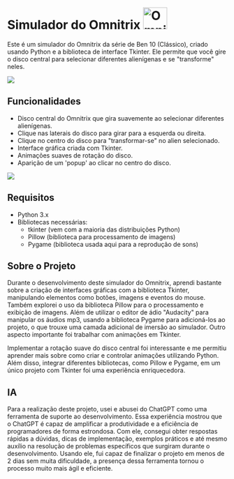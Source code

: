# Simulador do Omnitrix <img src="https://github.com/user-attachments/assets/b804bf04-59f2-479e-b398-840487f31024" alt="Omnitrix" width="55" height="50">


Este é um simulador do Omnitrix da série de Ben 10 (Clássico), criado usando Python e a biblioteca de interface Tkinter. Ele permite que você gire o disco central para selecionar diferentes alienígenas e se "transforme" neles.

<img src="https://github.com/user-attachments/assets/a6af672a-14be-43eb-aa0a-ca3f8996a054">

## Funcionalidades

- Disco central do Omnitrix que gira suavemente ao selecionar diferentes alienígenas.
- Clique nas laterais do disco para girar para a esquerda ou direita.
- Clique no centro do disco para "transformar-se" no alien selecionado.
- Interface gráfica criada com Tkinter.
- Animações suaves de rotação do disco.
- Aparição de um 'popup' ao clicar no centro do disco.

<img src="https://github.com/user-attachments/assets/77975582-d45f-4717-850b-fe1017412bed">

## Requisitos

- Python 3.x
- Bibliotecas necessárias:
  - tkinter (vem com a maioria das distribuições Python)
  - Pillow (biblioteca para processamento de imagens)
  - Pygame (biblioteca usada aqui para a reprodução de sons)

## Sobre o Projeto

Durante o desenvolvimento deste simulador do Omnitrix, aprendi bastante sobre a criação de interfaces gráficas com a biblioteca Tkinter, manipulando elementos como botões, imagens e eventos do mouse. Também explorei o uso da biblioteca Pillow para o processamento e exibição de imagens. Além de utilizar o editor de ádio "Audacity" para manipular os áudios mp3, usando a biblioteca Pygame para adicioná-los ao projeto, o que trouxe uma camada adicional de imersão ao simulador.
Outro aspecto importante foi trabalhar com animações em Tkinter. 

Implementar a rotação suave do disco central foi interessante e me permitiu aprender mais sobre como criar e controlar animações utilizando Python. Além disso, integrar diferentes bibliotecas, como Pillow e Pygame, em um único projeto com Tkinter foi uma experiência enriquecedora.

## IA

Para a realização deste projeto, usei e abusei do ChatGPT como uma ferramenta de suporte ao desenvolvimento. Essa experiência mostrou que o ChatGPT é capaz de amplificar a produtividade e a eficiência de programadores de forma estrondosa. Com ele, consegui obter respostas rápidas a dúvidas, dicas de implementação, exemplos práticos e até mesmo auxílio na resolução de problemas específicos que surgiram durante o desenvolvimento. Usando ele, fui capaz de finalizar o projeto em menos de 2 dias sem muita dificuldade, a presença dessa ferramenta tornou o processo muito mais ágil e eficiente.
